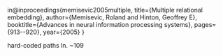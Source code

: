 in@inproceedings{memisevic2005multiple,
  title={Multiple relational embedding},
  author={Memisevic, Roland and Hinton, Geoffrey E},
  booktitle={Advances in neural information processing systems},
  pages={913--920},
  year={2005}
}

hard-coded paths ln. ~109
